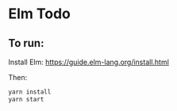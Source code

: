 # Elm Todo

## To run:

Install Elm: https://guide.elm-lang.org/install.html

Then:

```bash
yarn install
yarn start
```
